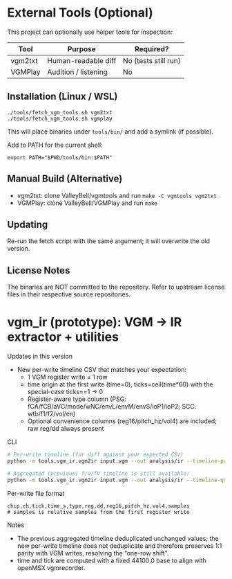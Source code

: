 # External Tools (Optional)

This project can optionally use helper tools for inspection:

| Tool    | Purpose              | Required? |
|---------|----------------------|-----------|
| vgm2txt | Human-readable diff  | No (tests still run) |
| VGMPlay | Audition / listening | No |

## Installation (Linux / WSL)

```
./tools/fetch_vgm_tools.sh vgm2txt
./tools/fetch_vgm_tools.sh vgmplay
```

This will place binaries under `tools/bin/` and add a symlink (if possible).

Add to PATH for the current shell:
```
export PATH="$PWD/tools/bin:$PATH"
```

## Manual Build (Alternative)

- vgm2txt: clone ValleyBell/vgmtools and run `make -C vgmtools vgm2txt`
- VGMPlay: clone ValleyBell/VGMPlay and run `make`

## Updating

Re-run the fetch script with the same argument; it will overwrite the old version.

## License Notes

The binaries are NOT committed to the repository. Refer to upstream license files in their respective source repositories.


# vgm_ir (prototype): VGM -> IR extractor + utilities

Updates in this version
- New per-write timeline CSV that matches your expectation:
  - 1 VGM register write = 1 row
  - time origin at the first write (time=0), ticks=ceil(time*60) with the special-case ticks==1 -> 0
  - Register-aware type column (PSG: fCA/fCB/aVC/mode/wNC/envL/envM/envS/ioP1/ioP2; SCC: wtb/f1/f2/vol/en)
  - Optional convenience columns (reg16/pitch_hz/vol4) are included; raw reg/dd always present

CLI
```bash
# Per-write timeline (for diff against your expected CSV)
python -m tools.vgm_ir.vgm2ir input.vgm --out analysis/ir --timeline-per-write

# Aggregated (previous) f/v/fV timeline is still available:
python -m tools.vgm_ir.vgm2ir input.vgm --out analysis/ir --timeline-quant
```

Per-write file format
```
chip,ch,tick,time_s,type,reg,dd,reg16,pitch_hz,vol4,samples
# samples is relative samples from the first register write
```

Notes
- The previous aggregated timeline deduplicated unchanged values; the new per-write timeline does not deduplicate and therefore preserves 1:1 parity with VGM writes, resolving the “one-row shift”.
- time and tick are computed with a fixed 44100.0 base to align with openMSX vgmrecorder.